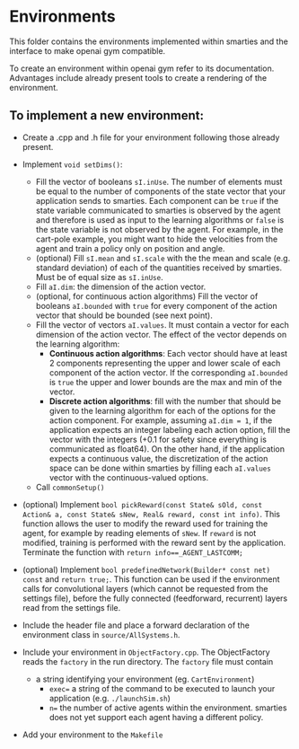 # Environments

This folder contains the environments implemented within smarties and the interface to make openai gym compatible.

To create an environment within openai gym refer to its documentation. Advantages include already present tools to create a rendering of the environment.

## To implement a new environment:

* Create a .cpp and .h file for your environment following those already present.

* Implement `void setDims()`:
    - Fill the vector of booleans `sI.inUse`. The number of elements must be equal to the number of components of the state vector that your application sends to smarties. Each component can be `true` if the state variable communicated to smarties is observed by the agent and therefore is used as input to the learning algorithms or `false` is the state variable is not observed by the agent. For example, in the cart-pole example, you might want to hide the velocities from the agent and train a policy only on position and angle.
    - (optional) Fill `sI.mean` and `sI.scale` with the the mean and scale (e.g. standard deviation) of each of the quantities received by smarties. Must be of equal size as `sI.inUse`.
    - Fill `aI.dim`: the dimension of the action vector.
    - (optional, for continuous action algorithms) Fill the vector of booleans `aI.bounded` with `true` for every component of the action vector that should be bounded (see next point).
    - Fill the vector of vectors `aI.values`. It must contain a vector for each dimension of the action vector. The effect of the vector depends on the learning algorithm:
        * **Continuous action algorithms**: Each vector should have at least 2 components representing the upper and lower scale of each component of the action vector. If the corresponding `aI.bounded` is `true` the upper and lower bounds are the max and min of the vector.
        * **Discrete action algorithms**: fill with the number that should be given to the learning algorithm for each of the options for the action component. For example, assuming `aI.dim = 1`, if the application expects an integer labeling each action option, fill the vector with the integers (+0.1 for safety since everything is communicated as float64). On the other hand, if the application expects a continuous value, the discretization of the action space can be done within smarties by filling each `aI.values` vector with the continuous-valued options.
    - Call `commonSetup()`
* (optional) Implement `bool pickReward(const State& sOld, const Action& a, const State& sNew, Real& reward, const int info)`. This function allows the user to modify the reward used for training the agent, for example by reading elements of `sNew`. If `reward` is not modified, training is performed with the reward sent by the application. Terminate the function with `return info==_AGENT_LASTCOMM;`

* (optional) Implement `bool predefinedNetwork(Builder* const net) const` and `return true;`. This function can be used if the environment calls for convolutional layers (which cannot be requested from the settings file), before the fully connected (feedforward, recurrent) layers read from the settings file.  

* Include the header file and place a forward declaration of the environment class in `source/AllSystems.h`.

* Include your environment in `ObjectFactory.cpp`. The ObjectFactory reads the `factory` in the run directory. The `factory` file must contain
    - a string identifying your environment (eg. `CartEnvironment`)
		- `exec=` a string of the command to be executed to launch your application (e.g. `./launchSim.sh`)
		- `n=` the number of active agents within the environment. smarties does not yet support each agent having a different policy.
* Add your environment to the `Makefile`
